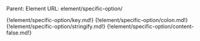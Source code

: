 Parent: Element
URL: element/specific-option/

{!element/specific-option/key.md!}
{!element/specific-option/colon.md!}
{!element/specific-option/stringify.md!}
{!element/specific-option/content-false.md!}

